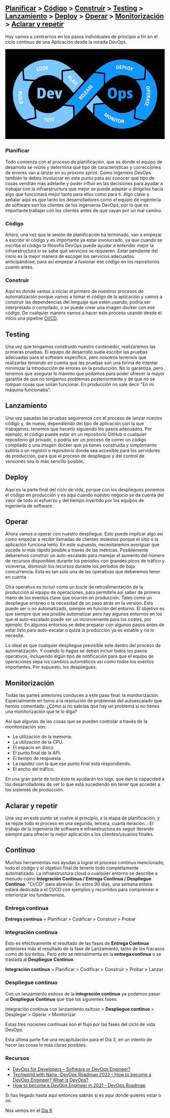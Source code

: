 ## [Planificar](#planificar) > [Código](#código) > [Construir](#construir) > [Testing](#testing) > [Lanzamiento](#lanzamiento) > [Deploy](#deploy) > [Operar](#operar) > [Monitorización](#monitorización) > [Aclarar y repetir](#aclarar-y-repetir)

Hoy vamos a centrarnos en los pasos individuales de principio a fin en el ciclo continuo de una Aplicación desde la mirada DevOps.

![DevOps](Images/Day5_DevOps8.png)

### Planificar

Todo comienza con el proceso de planificación, que es donde el equipo de desarrollo se reúne y determina qué tipo de características y correcciones de errores van a lanzar en su próximo sprint. Como Ingeniero DevOps también te debes involucrar en este punto para así conocer qué tipo de cosas vendrán más adelante y poder influir en las decisiones para ayudar a trabajar con la infraestructura que mejor se puede adaptar o dirigirlos hacia algo que funcionará mejor tanto para ellos como para ti. Algo clave a señalar aquí es que tanto los desarrolladores como el equipo de ingeniería de software son los clientes de los ingenieros DevOps, por lo que es importante trabajar con los clientes antes de que vayan por un mal camino.

### Código

Ahora, una vez que la sesión de planificación ha terminado, van a empezar a escribir el código y es importante ya estar involucrado, ya que cuando se escribe el código la filosofía DevOps puede ayudar a entender mejor la infraestructura si se sabe qué servicios se requieren. Estar pendiente del inicio es la mejor manera de escoger los servicios adecuados anticipándose, para así empezar a fusionar ese código en los repositorios cuanto antes.

### Construir

Aquí es donde vamos a iniciar el primero de nuestros procesos de automatización porque vamos a tomar el código de la aplicación y vamos a construir las dependencias del lenguaje que estén usando, podría ser interpretado o compilado, o se puede crear una imagen docker con ese código. De cualquier manera vamos a hacer este proceso usando desde el inicio una pipeline [CI/CD](https://es.wikipedia.org/wiki/CI/CD).

## Testing

Una vez que tengamos construido nuestro contenedor, realizaremos las primeras pruebas. El equipo de desarrollo suele escribir las pruebas adecuadas para el software específico, pero nosotros tenemos que realizarlas teniendo en cuenta que las pruebas son una forma de intentar minimizar la introducción de errores en la producción. No lo garantiza, pero tenemos que asegurar lo máximo que podamos para poder ofrecer la mayor garantía de que no tengamos problemas posteriormente y de que no se rompan cosas que solían funcionar. En producción no vale decir "En mi máquina funcionaba".

## Lanzamiento

Una vez pasadas las pruebas seguiremos con el proceso de lanzar nuestro código y, de nuevo, dependiendo del tipo de aplicación con la que trabajamos, tenemos que hacerlo siguiendo los pasos adecuados. Por ejemplo, el código puede estar en un repositorio GitHub o cualquier repositorio git privado, o podría ser un proceso de correr un código compilado o una imagen docker que ya tienes construida y simplemente subirla a un registro o repositorio donde sea accesible para los servidores de producción, para que el proceso de despliegue y del control de versiones sea lo más sencillo posible.

## Deploy

Aquí es la parte final del ciclo de vida, porque con los despliegues ponemos el código en producción y es aquí cuando nuestro negocio se da cuenta del valor de todo el esfuerzo y del tiempo invertido por los equipos de ingeniería de software.

## Operar

Ahora vamos a operar con nuestro despliegue. Esto puede implicar algo así como empezar a recibir llamadas de clientes molestos porque el sitio o la aplicación funciona lento. En este supuesto, necesitaremos averiguar que sucede lo más rápido posible a través de las métricas. Posiblemente deberemos construir un auto-escalado para manejar el aumento del número de recursos disponibles durante los períodos con grandes picos de tráfico y viceversa, disminuir los recursos durante los períodos de baja concurrencia. Esta es tan solo una de las operativas que deberemos tener en cuenta. 

Otra operativa es incluir como un bucle de retroalimentación de la producción al equipo de operaciones, para permitirle así saber de primera mano de los eventos clave que ocurren en producción. Tales como un despliegue erróneo o la necesidad de un paso atrás en la versión. Esto puede ser o no automatizado, siempre en función del entorno. El objetivo es que siempre que sea posible automatizar pero hay algunos entornos en los que el auto-escalado puede ser un inconveniente para los costes, por ejemplo. En algunos entornos se debe preparar con algunos pasos antes de estar listo para auto-escalar o quizá la producción ya es estable y no lo necesite. 

Lo ideal es que cualquier despliegue previsible este dentro del proceso de automatización. Y cuando lo hagas se deben incluir todos los pasos operativos, incluyendo algún tipo de notificación para que el equipo de operaciones sepa los cambios automáticos asi como todos los eventos importantes. Por supuesto, los despliegues.

## Monitorización

Todas las partes anteriores conducen a este paso final: la monitorización. Especialmente en torno a la resolución de problemas del autoescalado que hemos comentado. ¿Cómo si no sabrías
que hay un problema si no tienes una monitorización que te lo diga?

Así que algunas de las cosas que se pueden controlar a través de la monitorización son:
- La utilización de la memoria.
- La utilización de la CPU.
- El espacio en disco.
- El punto final de la API.
- El tiempo de respuesta
- La rapidez con la que ese punto final está respondiendo.
- El ancho del tráfico.

En una gran parte de todo esto te ayudarán los logs, que dan la capacidad a los desarrolladores de ver lo que está sucediendo sin tener que acceder a los sistemas de producción.

## Aclarar y repetir

Una vez en este punto se vuelve al principio, a la etapa de planificación, y se repite todo el proceso en una segunda, tercera, cuarta iteración... El trabajo de la ingeniería de software e infraestructura es seguir iterando siempre para ofrecer la mejor aplicación a los clientes/usuarios finales. 

## Continuo

Muchas herramientas nos ayudan a lograr el proceso continuo mencionado, todo el código y el objetivo final de tenerlo todo completamente automatizado. La infraestructura cloud o cualquier entorno se describe a menudo como **Integración Continua / Entrega Continua / Despliegue Continuo**. "CI/CD" para abreviar. En estos 90 días, una semana entera estará dedicada a el CI/CD con ejemplos y recorridos para comprender e interiorizar los fundamentos.

### Entrega continua

**Entrega continua** = Planificar > Codificar > Construir > Probar 

### Integración continua

Esto es efectivamente el resultado de las fases de **Entrega Continua** anteriores más el resultado de la fase de Lanzamiento, tanto de los fracasos como de los éxitos. Pero esto se retroalimenta en la **entrega continua** o se traslada al **Despliegue Continuo**.

**Integración continua** = Planificar > Codificar > Construir > Probar > Lanzar

### Despliegue continuo

Con un lanzamiento exitoso de la **integración continua** ya podemos pasar al **Despliegue Continuo** que trae las siguientes fases:

Integración continua con lanzamiento exitoso = **Despliegue continuo** = Desplegar > Operar > Monitorizar

Estas tres nociones continuas son el flujo por las fases del ciclo de vida DevOps.

Esta última parte fue una recapitulación para el Día 3, en un intento de hacer las cosas lo más claras posibles.

### Recursos

- [DevOps for Developers – Software or DevOps Engineer?](https://www.youtube.com/watch?v=a0-uE3rOyeU)
- [Techworld with Nana -DevOps Roadmap 2022 - How to become a DevOps Engineer? What is DevOps?](https://www.youtube.com/watch?v=9pZ2xmsSDdo&t=125s)
- [How to become a DevOps Engineer in 2021 - DevOps Roadmap](https://www.youtube.com/watch?v=5pxbp6FyTfk)

Si has llegado hasta aquí entonces sabrás si es aquí donde quieres estar o no.

Nos vemos en el [Día 6](day06.md).
